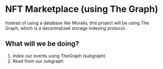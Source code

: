 # NFT Marketplace (using The Graph)

Instead of using a database like Moralis, this project will be using The Graph, which is a decentralized storage indexing protocol.

## What will we be doing? 

1. Index our events using TheGraph (subgraph)
2. Read from our subgraph